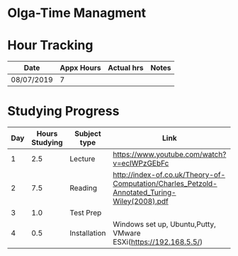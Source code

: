 # Olga-Time Managment
# Hour Tracking


Date | Appx Hours | Actual hrs |  Notes
----|------------|------------|-----
08/07/2019 | 7 |            | 















# Studying Progress

Day | Hours Studying | Subject type | Link | My Notes |
------------ | ------------- | ------------- | ------------- | ---------------
1 | 2.5 | Lecture | https://www.youtube.com/watch?v=ecIWPzGEbFc | done
2 | 7.5 | Reading | http://index-of.co.uk/Theory-of-Computation/Charles_Petzold-Annotated_Turing-Wiley(2008).pdf | done
3 | 1.0 | Test Prep | 
4 | 0.5 | Installation | Windows set up, Ubuntu,Putty, VMware ESXi(https://192.168.5.5/)





